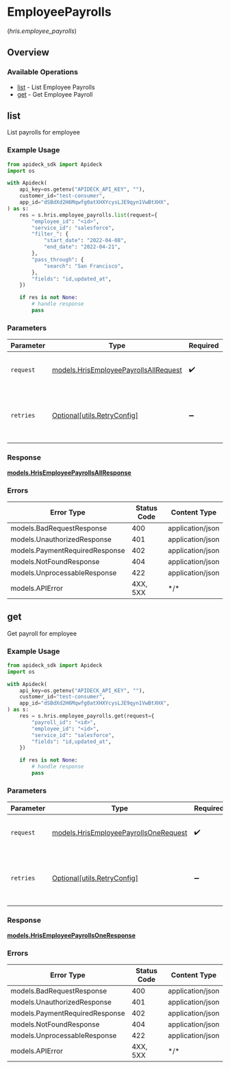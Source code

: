 # EmployeePayrolls
(*hris.employee_payrolls*)

## Overview

### Available Operations

* [list](#list) - List Employee Payrolls
* [get](#get) - Get Employee Payroll

## list

List payrolls for employee

### Example Usage

```python
from apideck_sdk import Apideck
import os

with Apideck(
    api_key=os.getenv("APIDECK_API_KEY", ""),
    customer_id="test-consumer",
    app_id="dSBdXd2H6Mqwfg0atXHXYcysLJE9qyn1VwBtXHX",
) as s:
    res = s.hris.employee_payrolls.list(request={
        "employee_id": "<id>",
        "service_id": "salesforce",
        "filter_": {
            "start_date": "2022-04-08",
            "end_date": "2022-04-21",
        },
        "pass_through": {
            "search": "San Francisco",
        },
        "fields": "id,updated_at",
    })

    if res is not None:
        # handle response
        pass

```

### Parameters

| Parameter                                                                               | Type                                                                                    | Required                                                                                | Description                                                                             |
| --------------------------------------------------------------------------------------- | --------------------------------------------------------------------------------------- | --------------------------------------------------------------------------------------- | --------------------------------------------------------------------------------------- |
| `request`                                                                               | [models.HrisEmployeePayrollsAllRequest](../../models/hrisemployeepayrollsallrequest.md) | :heavy_check_mark:                                                                      | The request object to use for the request.                                              |
| `retries`                                                                               | [Optional[utils.RetryConfig]](../../models/utils/retryconfig.md)                        | :heavy_minus_sign:                                                                      | Configuration to override the default retry behavior of the client.                     |

### Response

**[models.HrisEmployeePayrollsAllResponse](../../models/hrisemployeepayrollsallresponse.md)**

### Errors

| Error Type                     | Status Code                    | Content Type                   |
| ------------------------------ | ------------------------------ | ------------------------------ |
| models.BadRequestResponse      | 400                            | application/json               |
| models.UnauthorizedResponse    | 401                            | application/json               |
| models.PaymentRequiredResponse | 402                            | application/json               |
| models.NotFoundResponse        | 404                            | application/json               |
| models.UnprocessableResponse   | 422                            | application/json               |
| models.APIError                | 4XX, 5XX                       | \*/\*                          |

## get

Get payroll for employee

### Example Usage

```python
from apideck_sdk import Apideck
import os

with Apideck(
    api_key=os.getenv("APIDECK_API_KEY", ""),
    customer_id="test-consumer",
    app_id="dSBdXd2H6Mqwfg0atXHXYcysLJE9qyn1VwBtXHX",
) as s:
    res = s.hris.employee_payrolls.get(request={
        "payroll_id": "<id>",
        "employee_id": "<id>",
        "service_id": "salesforce",
        "fields": "id,updated_at",
    })

    if res is not None:
        # handle response
        pass

```

### Parameters

| Parameter                                                                               | Type                                                                                    | Required                                                                                | Description                                                                             |
| --------------------------------------------------------------------------------------- | --------------------------------------------------------------------------------------- | --------------------------------------------------------------------------------------- | --------------------------------------------------------------------------------------- |
| `request`                                                                               | [models.HrisEmployeePayrollsOneRequest](../../models/hrisemployeepayrollsonerequest.md) | :heavy_check_mark:                                                                      | The request object to use for the request.                                              |
| `retries`                                                                               | [Optional[utils.RetryConfig]](../../models/utils/retryconfig.md)                        | :heavy_minus_sign:                                                                      | Configuration to override the default retry behavior of the client.                     |

### Response

**[models.HrisEmployeePayrollsOneResponse](../../models/hrisemployeepayrollsoneresponse.md)**

### Errors

| Error Type                     | Status Code                    | Content Type                   |
| ------------------------------ | ------------------------------ | ------------------------------ |
| models.BadRequestResponse      | 400                            | application/json               |
| models.UnauthorizedResponse    | 401                            | application/json               |
| models.PaymentRequiredResponse | 402                            | application/json               |
| models.NotFoundResponse        | 404                            | application/json               |
| models.UnprocessableResponse   | 422                            | application/json               |
| models.APIError                | 4XX, 5XX                       | \*/\*                          |